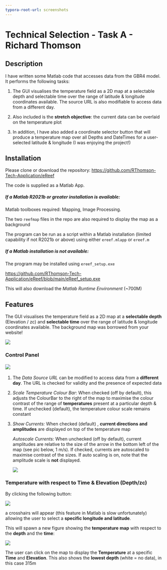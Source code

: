 ```yaml
---
typora-root-url: screenshots
---
```


# **Technical Selection - Task A - Richard Thomson**

## Description

I have written some Matlab code that accesses data from the GBR4 model. It performs the following tasks:

1. The GUI visualises the temperature field as a 2D map at a selectable depth and selectable time over the range of latitude & longitude coordinates available. The source URL is also modifiable to access data from a different day.

2. Also included is the **stretch objective**: the current data can be overlaid on the temperature plot

3. In addition, I have also added a coordinate selector button that will produce a temperature map over all Depths and DateTimes for a user-selected latitude & longitude (I was enjoying the project!)

   

## Installation

Please clone or download the repository: https://github.com/RThomson-Tech-Application/eReef

The code is supplied as a Matlab App. 

##### If a Matlab R2021b or greater installation is available:

Matlab toolboxes required: Mapping, Image Processing.

The two `reefmap` files in the repo are also required to display the map as a background

The program can be run as a script within a Matlab installation (limited capability if not R2021b or above) using either `ereef.mlapp` or `ereef.m`

##### If a Matlab installation is not available:

The program may be installed using `ereef_setup.exe`

https://github.com/RThomson-Tech-Application/eReef/blob/main/eReef_setup.exe

This will also download the *Matlab Runtime Environment* (~700M)



## Features

The GUI visualises the temperature field as a 2D map at a **selectable depth** (Elevation / zc) and **selectable time** over the range of latitude & longitude coordinates available. The background map was borrowed from your website!

![](/mainGui.PNG)



### Control Panel

#### ![](/controlPanel_URL.png)

1. The *Data Source URL* can be modified to access data from a **different day**. The URL is checked for validity and the presence of expected data

2. *Scale Temperature Colour Bar*: When checked (off by default), this adjusts the ColourBar to the right of the map to maximise the colour contrast of the range of **temperatures** present at a particular depth & time. If unchecked (default), the temperature colour scale remains constant

3. *Show Currents:* When checked (default) , **current directions and amplitudes** are displayed on top of the temperature map

   *Autoscale Currents:* When unchecked (off by default), current amplitudes are relative to the size of the arrow in the bottom left of the map (see pic below, 1 m/s). If checked, currents are autoscaled to maximise contrast of the sizes. If auto scaling is on, note that the amplitude scale is **not** displayed.

     ![](/currentsScale.PNG)



### Temperature with respect to Time & Elevation (Depth/zc) 

By clicking the following button:

![](/button.PNG)

a crosshairs will appear (this feature in Matlab is slow unfortunately) allowing the user to select a **specific longitude and latitude**.

This will spawn a new figure showing the **temperature** **map** with respect to the **depth** and the **time**:

![](/tempDepthTimeMap.PNG)



The user can click on the map to display the **Temperature** at a specific **Time** and **Elevation**. This also shows the **lowest depth** (white = no data), in this case 315m